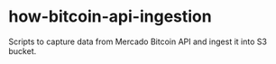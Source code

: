 # how-bitcoin-api-ingestion
Scripts to capture data from Mercado Bitcoin API and ingest it into S3 bucket.

